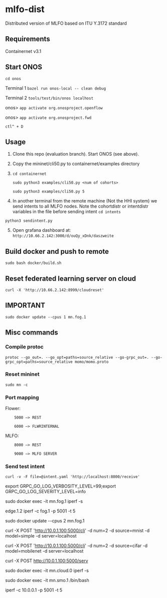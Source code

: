 # mlfo-dist
Distributed version of MLFO based on ITU Y.3172 standard 
## Requirements 
Containernet v3.1

<!-- go v1.14

[abh15/flower](https://github.com/abh15/flower) -->

## Start ONOS

`cd onos`

Terminal 1
`bazel run onos-local -- clean debug`

Terminal 2
`tools/test/bin/onos localhost`

onos> `app activate org.onosproject.openflow`

onos> `app activate org.onosproject.fwd`

`ctl^ + D`


## Usage
1. Clone this repo (evaluation branch). Start ONOS (see above).

2. Copy the mininet/cli50.py to containernet/examples directory

3. `cd containernet`

	`sudo python3 examples/cli50.py <num of cohorts>` 

	`sudo python3 examples/cli50.py 5`

4. In another terminal from the remote machine (Not the HHI system) we send intents to all MLFO nodes. Note the cohortdistr or intentdistr variables in the file before sending intent
`cd intents`

`python3 sendintent.py`

5. Open grafana dashboard at:
`http://10.66.2.142:3000/d/ouQy_xDnk/daszweite`

## Build docker and push to remote 
`sudo bash docker/build.sh`

## Reset federated learning server on cloud
`curl -X 'http://10.66.2.142:8999/cloudreset'`

## **************IMPORTANT**************
`sudo docker update --cpus 1 mn.fog.1`


## Misc commands
### Compile protoc

`protoc --go_out=. --go_opt=paths=source_relative --go-grpc_out=. --go-grpc_opt=paths=source_relative momo/momo.proto`

### Reset mininet
`sudo mn -c`

### Port mapping
Flower: 

		5000 —> REST

	    6000 —> FLWRINTERNAL

MLFO: 

		8000 —> REST

	  	9000 —> MLFO SERVER

### Send test intent
`curl -v -F file=@intent.yaml 'http://localhost:8000/receive'`

export GRPC_GO_LOG_VERBOSITY_LEVEL=99;export GRPC_GO_LOG_SEVERITY_LEVEL=info

sudo docker exec -it mn.fog.1 iperf -s

edge.1.2 iperf -c fog.1 -p 5001 -t 5


sudo docker update --cpus 2 mn.fog.1

curl -X POST 'http://10.0.1.100:5000/cli' -d num=2 -d source=mnist -d model=simple -d server=localhost

curl -X POST 'http://10.0.1.100:5000/cli' -d num=2 -d source=cifar -d model=mobilenet -d server=localhost


curl -X POST http://10.0.1.100:5000/serv


sudo docker exec -it mn.cloud.0 iperf -s

sudo docker exec -it mn.smo.1 /bin/bash

iperf -c 10.0.0.1 -p 5001 -t 5